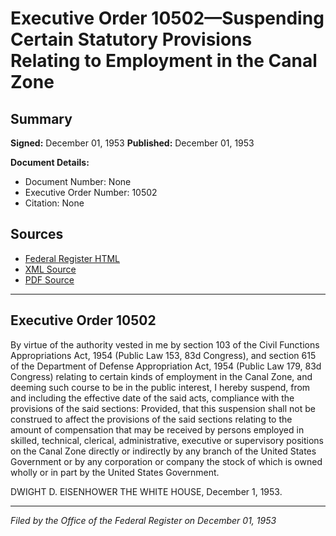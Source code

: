 # Executive Order 10502—Suspending Certain Statutory Provisions Relating to Employment in the Canal Zone

## Summary

**Signed:** December 01, 1953
**Published:** December 01, 1953

**Document Details:**
- Document Number: None
- Executive Order Number: 10502
- Citation: None

## Sources
- [Federal Register HTML](https://www.presidency.ucsb.edu/documents/executive-order-10502-suspending-certain-statutory-provisions-relating-employment-the)
- [XML Source](None)
- [PDF Source](None)

---

## Executive Order 10502

By virtue of the authority vested in me by section 103 of the Civil Functions Appropriations Act, 1954 (Public Law 153, 83d Congress), and section 615 of the Department of Defense Appropriation Act, 1954 (Public Law 179, 83d Congress) relating to certain kinds of employment in the Canal Zone, and deeming such course to be in the public interest, I hereby suspend, from and including the effective date of the said acts, compliance with the provisions of the said sections: Provided, that this suspension shall not be construed to affect the provisions of the said sections relating to the amount of compensation that may be received by persons employed in skilled, technical, clerical, administrative, executive or supervisory positions on the Canal Zone directly or indirectly by any branch of the United States Government or by any corporation or company the stock of which is owned wholly or in part by the United States Government.

DWIGHT D. EISENHOWER
THE WHITE HOUSE,
December 1, 1953.

---

*Filed by the Office of the Federal Register on December 01, 1953*
